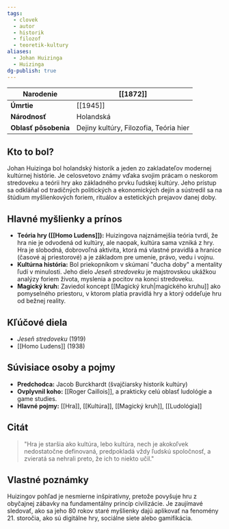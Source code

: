 ```yaml
---
tags:
  - clovek
  - autor
  - historik
  - filozof
  - teoretik-kultury
aliases:
  - Johan Huizinga
  - Huizinga
dg-publish: true
---
```


| **Narodenie**        | [[1872]]                               |
| -------------------- | -------------------------------------- |
| **Úmrtie**           | [[1945]]                               |
| **Národnosť**        | Holandská                              |
| **Oblasť pôsobenia** | Dejiny kultúry, Filozofia, Teória hier |

## Kto to bol?

Johan Huizinga bol holandský historik a jeden zo zakladateľov modernej kultúrnej histórie. Je celosvetovo známy vďaka svojim prácam o neskorom stredoveku a teórii hry ako základného prvku ľudskej kultúry. Jeho prístup sa odkláňal od tradičných politických a ekonomických dejín a sústredil sa na štúdium myšlienkových foriem, rituálov a estetických prejavov danej doby.

## Hlavné myšlienky a prínos

* **Teória hry ([[Homo Ludens]]):** Huizingova najznámejšia teória tvrdí, že hra nie je odvodená od kultúry, ale naopak, kultúra sama vzniká z hry. Hra je slobodná, dobrovoľná aktivita, ktorá má vlastné pravidlá a hranice (časové aj priestorové) a je základom pre umenie, právo, vedu i vojnu.
* **Kultúrna história:** Bol priekopníkom v skúmaní "ducha doby" a mentality ľudí v minulosti. Jeho dielo *Jeseň stredoveku* je majstrovskou ukážkou analýzy foriem života, myslenia a pocitov na konci stredoveku.
* **Magický kruh:** Zaviedol koncept [[Magický kruh|magického kruhu]] ako pomyselného priestoru, v ktorom platia pravidlá hry a ktorý oddeľuje hru od bežnej reality.

## Kľúčové diela

* *Jeseň stredoveku* (1919)
* [[Homo Ludens]] (1938)

## Súvisiace osoby a pojmy

* **Predchodca:** Jacob Burckhardt (švajčiarsky historik kultúry)
* **Ovplyvnil koho:** [[Roger Caillois]], a prakticky celú oblasť ludológie a game studies.
* **Hlavné pojmy:** [[Hra]], [[Kultúra]], [[Magický kruh]], [[Ludológia]]

## Citát

> "Hra je staršia ako kultúra, lebo kultúra, nech je akokoľvek nedostatočne definovaná, predpokladá vždy ľudskú spoločnosť, a zvieratá sa nehrali preto, že ich to niekto učil."

## Vlastné poznámky

Huizingov pohľad je nesmierne inšpiratívny, pretože povyšuje hru z obyčajnej zábavky na fundamentálny princíp civilizácie. Je zaujímavé sledovať, ako sa jeho 80 rokov staré myšlienky dajú aplikovať na fenomény 21. storočia, ako sú digitálne hry, sociálne siete alebo gamifikácia.